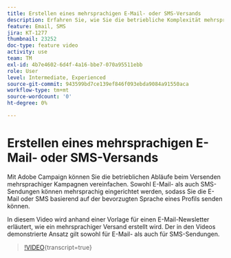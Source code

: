 ```yaml
---
title: Erstellen eines mehrsprachigen E-Mail- oder SMS-Versands
description: Erfahren Sie, wie Sie die betriebliche Komplexität mehrsprachiger Kampagnen reduzieren können.
feature: Email, SMS
jira: KT-1277
thumbnail: 23252
doc-type: feature video
activity: use
team: TM
exl-id: 4b7e4602-6d4f-4a16-bbe7-070a95511ebb
role: User
level: Intermediate, Experienced
source-git-commit: 943599bd7ce139ef846f093ebda9084a91550aca
workflow-type: tm+mt
source-wordcount: '0'
ht-degree: 0%

---
```


# Erstellen eines mehrsprachigen E-Mail- oder SMS-Versands

Mit Adobe Campaign können Sie die betrieblichen Abläufe beim Versenden mehrsprachiger Kampagnen vereinfachen. Sowohl E-Mail- als auch SMS-Sendungen können mehrsprachig eingerichtet werden, sodass Sie die E-Mail oder SMS basierend auf der bevorzugten Sprache eines Profils senden können.

In diesem Video wird anhand einer Vorlage für einen E-Mail-Newsletter erläutert, wie ein mehrsprachiger Versand erstellt wird. Der in den Videos demonstrierte Ansatz gilt sowohl für E-Mail- als auch für SMS-Sendungen.

>[!VIDEO](https://video.tv.adobe.com/v/23252?learn=on){transcript=true}

